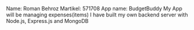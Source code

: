 Name: Roman Behroz
Martikel: 571708
App name: BudgetBuddy
My App will be managing expenses(items)
I have built my own backend server with Node.js, Express.js and MongoDB